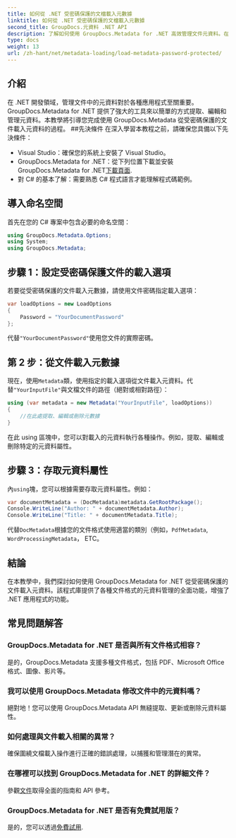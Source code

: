 ```yaml
---
title: 如何從 .NET 受密碼保護的文檔載入元數據
linktitle: 如何從 .NET 受密碼保護的文檔載入元數據
second_title: GroupDocs.元資料 .NET API
description: 了解如何使用 GroupDocs.Metadata for .NET 高效管理文件元資料。在 .NET 應用程式中無縫提取、編輯和處理元資料。
type: docs
weight: 13
url: /zh-hant/net/metadata-loading/load-metadata-password-protected/
---
```

## 介紹
在 .NET 開發領域，管理文件中的元資料對於各種應用程式至關重要。 GroupDocs.Metadata for .NET 提供了強大的工具來以簡單的方式提取、編輯和管理元資料。本教學將引導您完成使用 GroupDocs.Metadata 從受密碼保護的文件載入元資料的過程。
##先決條件
在深入學習本教程之前，請確保您具備以下先決條件：
- Visual Studio：確保您的系統上安裝了 Visual Studio。
-  GroupDocs.Metadata for .NET：從下列位置下載並安裝 GroupDocs.Metadata for .NET[下載頁面](https://releases.groupdocs.com/metadata/net/).
- 對 C# 的基本了解：需要熟悉 C# 程式語言才能理解程式碼範例。

## 導入命名空間
首先在您的 C# 專案中包含必要的命名空間：
```csharp
using GroupDocs.Metadata.Options;
using System;
using GroupDocs.Metadata;
```
## 步驟 1：設定受密碼保護文件的載入選項
若要從受密碼保護的文件載入元數據，請使用文件密碼指定載入選項：
```csharp
var loadOptions = new LoadOptions
{
    Password = "YourDocumentPassword"
};
```
代替`"YourDocumentPassword"`使用您文件的實際密碼。
## 第 2 步：從文件載入元數據
現在，使用`Metadata`類，使用指定的載入選項從文件載入元資料。代替`"YourInputFile"`與文檔文件的路徑（絕對或相對路徑）：
```csharp
using (var metadata = new Metadata("YourInputFile", loadOptions))
{
    //在此處提取、編輯或刪除元數據
}
```
在此 using 區塊中，您可以對載入的元資料執行各種操作。例如，提取、編輯或刪除特定的元資料屬性。
## 步驟 3：存取元資料屬性
內`using`塊，您可以根據需要存取元資料屬性。例如：
```csharp
var documentMetadata = (DocMetadata)metadata.GetRootPackage();
Console.WriteLine("Author: " + documentMetadata.Author);
Console.WriteLine("Title: " + documentMetadata.Title);
```
代替`DocMetadata`根據您的文件格式使用適當的類別（例如，`PdfMetadata`, `WordProcessingMetadata`， ETC。

## 結論
在本教學中，我們探討如何使用 GroupDocs.Metadata for .NET 從受密碼保護的文件載入元資料。該程式庫提供了各種文件格式的元資料管理的全面功能，增強了 .NET 應用程式的功能。

## 常見問題解答
### GroupDocs.Metadata for .NET 是否與所有文件格式相容？
是的，GroupDocs.Metadata 支援多種文件格式，包括 PDF、Microsoft Office 格式、圖像、影片等。
### 我可以使用 GroupDocs.Metadata 修改文件中的元資料嗎？
絕對地！您可以使用 GroupDocs.Metadata API 無縫提取、更新或刪除元資料屬性。
### 如何處理與文件載入相關的異常？
確保圍繞文檔載入操作進行正確的錯誤處理，以捕獲和管理潛在的異常。
### 在哪裡可以找到 GroupDocs.Metadata for .NET 的詳細文件？
參觀[文件](https://reference.groupdocs.com/metadata/net/)取得全面的指南和 API 參考。
### GroupDocs.Metadata for .NET 是否有免費試用版？
是的，您可以透過[免費試用](https://releases.groupdocs.com/).